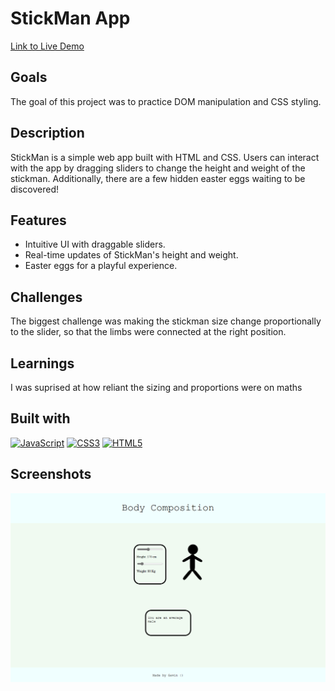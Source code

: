 # StickMan App
[Link to Live Demo](https://stick-man.vercel.app/)

## Goals

The goal of this project was to practice DOM manipulation and CSS styling.

## Description

StickMan is a simple web app built with HTML and CSS. Users can interact with the app by dragging sliders to change the height and weight of the stickman. Additionally, there are a few hidden easter eggs waiting to be discovered!
## Features

- Intuitive UI with draggable sliders.
- Real-time updates of StickMan's height and weight.
- Easter eggs for a playful experience.


## Challenges

The biggest challenge was making the stickman size change proportionally to the slider, so that the limbs were connected at the right position.

## Learnings

I was suprised at how reliant the sizing and proportions were on maths

## Built with
<p ><a href="https://developer.mozilla.org/en-US/docs/Web/JavaScript" target="_blank" rel="noreferrer"><img src="https://raw.githubusercontent.com/danielcranney/readme-generator/main/public/icons/skills/javascript-colored.svg" width="36" height="36" alt="JavaScript" /></a>
<a href="https://www.w3.org/TR/CSS/#css" target="_blank" rel="noreferrer"><img src="https://raw.githubusercontent.com/danielcranney/readme-generator/main/public/icons/skills/css3-colored.svg" width="36" height="36" alt="CSS3" /></a> <a href="https://developer.mozilla.org/en-US/docs/Glossary/HTML5" target="_blank" rel="noreferrer"><img src="https://raw.githubusercontent.com/danielcranney/readme-generator/main/public/icons/skills/html5-colored.svg" width="36" height="36" alt="HTML5" /></a>

</p>
 

## Screenshots

![StickMan Screenshot 1](./Stickman.png)

